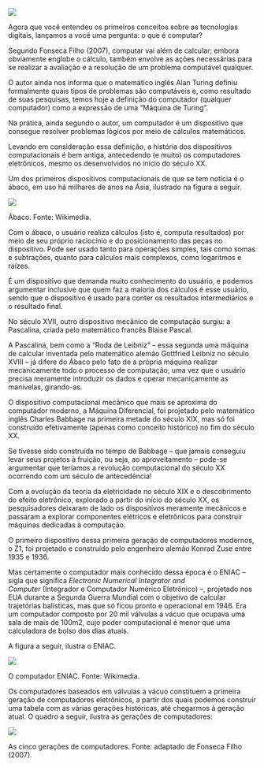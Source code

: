 [![](https://ampli-images.s3.amazonaws.com/production/1d4af5c1-d46e-4b09-a731-0bdfcd890de3/original)](https://ampli-images.s3.amazonaws.com/production/1d4af5c1-d46e-4b09-a731-0bdfcd890de3/original)

Agora que você entendeu os primeiros conceitos sobre as tecnologias digitais, lançamos a você uma pergunta: o que é computar?

Segundo Fonseca Filho (2007), computar vai além de calcular; embora obviamente englobe o cálculo, também envolve as ações necessárias para se realizar a avaliação e a resolução de um problema computável qualquer.

O autor ainda nos informa que o matemático inglês Alan Turing definiu formalmente quais tipos de problemas são computáveis e, como resultado de suas pesquisas, temos hoje a definição do computador (qualquer computador) como a expressão de uma “Máquina de Turing”.

Na prática, ainda segundo o autor, um computador é um dispositivo que consegue resolver problemas lógicos por meio de cálculos matemáticos.

Levando em consideração essa definição, a história dos dispositivos computacionais é bem antiga, antecedendo (e muito) os computadores eletrônicos, mesmo os desenvolvidos no início do século XX.

Um dos primeiros dispositivos computacionais de que se tem notícia é o ábaco, em uso há milhares de anos na Ásia, ilustrado na figura a seguir.

[![](https://ampli-images.s3.amazonaws.com/production/23ca0a5d-a478-468f-8355-11847990679d/original)](https://ampli-images.s3.amazonaws.com/production/23ca0a5d-a478-468f-8355-11847990679d/original)

Ábaco. Fonte: Wikimedia.

Com o ábaco, o usuário realiza cálculos (isto é, computa resultados) por meio de seu próprio raciocínio e do posicionamento das peças no dispositivo. Pode ser usado tanto para operações simples, tais como somas e subtrações, quanto para cálculos mais complexos, como logaritmos e raízes.

É um dispositivo que demanda muito conhecimento do usuário, e podemos argumentar inclusive que quem faz a maioria dos cálculos é esse usuário, sendo que o dispositivo é usado para conter os resultados intermediários e o resultado final.

No século XVII, outro dispositivo mecânico de computação surgiu: a Pascalina, criada pelo matemático francês Blaise Pascal.

A Pascalina, bem como a “Roda de Leibniz” – essa segunda uma máquina de calcular inventada pelo matemático alemão Gottfried Leibniz no século XVIII – já difere do Ábaco pelo fato de a própria máquina realizar mecanicamente todo o processo de computação, uma vez que o usuário precisa meramente introduzir os dados e operar mecanicamente as manivelas, girando-as.

O dispositivo computacional mecânico que mais se aproxima do computador moderno, a Máquina Diferencial, foi projetado pelo matemático inglês Charles Babbage na primeira metade do século XIX, mas só foi construído efetivamente (apenas como conceito histórico) no fim do século XX.

Se tivesse sido construída no tempo de Babbage – que jamais conseguiu levar seus projetos à fruição, ou seja, ao aproveitamento – pode-se argumentar que teríamos a revolução computacional do século XX ocorrendo com um século de antecedência!

Com a evolução da teoria da eletricidade no século XIX e o descobrimento do efeito eletrônico, explorado a partir do início do século XX, os pesquisadores deixaram de lado os dispositivos meramente mecânicos e passaram a explorar componentes elétricos e eletrônicos para construir máquinas dedicadas à computação.

O primeiro dispositivo dessa primeira geração de computadores modernos, o Z1, foi projetado e construído pelo engenheiro alemão Konrad Zuse entre 1935 e 1936.

Mas certamente o computador mais conhecido dessa época é o ENIAC – sigla que significa _Electronic Numerical Integrator and Computer_ (Integrador e Computador Numérico Eletrônico) –, projetado nos EUA durante a Segunda Guerra Mundial com o objetivo de calcular trajetórias balísticas, mas que só ficou pronto e operacional em 1946. Era um computador composto por 20 mil válvulas a vácuo que ocupava uma sala de mais de 100m2, cujo poder computacional é menor que uma calculadora de bolso dos dias atuais.

A figura a seguir, ilustra o ENIAC.

[![](https://ampli-images.s3.amazonaws.com/production/7497d0ec-c2d0-4f0f-b848-70c95ebe7faa/original)](https://ampli-images.s3.amazonaws.com/production/7497d0ec-c2d0-4f0f-b848-70c95ebe7faa/original)

O computador ENIAC. Fonte: Wikimedia.

Os computadores baseados em válvulas a vácuo constituem a primeira geração de computadores eletrônicos, a partir dos quais podemos construir uma tabela com as várias gerações históricas, até chegarmos à geração atual. O quadro a seguir, ilustra as gerações de computadores:

[![](https://ampli-images.s3.amazonaws.com/production/8a83a010-2dc8-47e9-93be-612ba6865443/original)](https://ampli-images.s3.amazonaws.com/production/8a83a010-2dc8-47e9-93be-612ba6865443/original)

As cinco gerações de computadores. Fonte: adaptado de Fonseca Filho (2007).